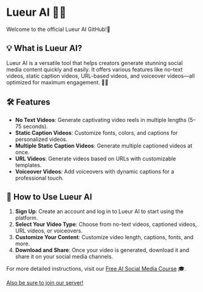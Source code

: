 # Lueur AI 🤖✨

Welcome to the official Lueur AI GitHub!🚀

## 💡 What is Lueur AI?
Lueur AI is a versatile tool that helps creators generate stunning social media content quickly and easily. It offers various features like no-text videos, static caption videos, URL-based videos, and voiceover videos—all optimized for maximum engagement. 🎥📱

## 🛠️ Features
- **No Text Videos**: Generate captivating video reels in multiple lengths (5–75 seconds).
- **Static Caption Videos**: Customize fonts, colors, and captions for personalized videos.
- **Multiple Static Caption Videos**: Generate multiple captioned videos at once.
- **URL Videos**: Generate videos based on URLs with customizable templates.
- **Voiceover Videos**: Add voiceovers with dynamic captions for a professional touch.

## 🚀 How to Use Lueur AI
1. **Sign Up**: Create an account and log in to Lueur AI to start using the platform.
2. **Select Your Video Type**: Choose from no-text videos, captioned videos, URL videos, or voiceovers.
3. **Customize Your Content**: Customize video length, captions, fonts, and more.
4. **Download and Share**: Once your video is generated, download it and share it on your social media channels.

For more detailed instructions, visit our [Free AI Social Media Course](https://whop.com/lueur-ai/) 🎓.

[Also be sure to join our server!](https://dsc.gg/lueur/)
